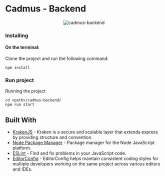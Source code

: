 # Cadmus - Backend


<p align="center">
  <img src="https://i.ytimg.com/vi/61LH6ayPhsw/maxresdefault.jpg" alt="cadmus-backend" align="center" />
</p>

### Installing

#### On the terminal:

Clone the project and run the following command:
```
npm install
```
### Run project

Running the project
```
cd <path>/cadmus-backend/
npm run start
```

## Built With

* [KrakenJS](http://krakenjs.com/) - Kraken is a secure and scalable layer that extends express by providing structure and convention.
* [Node Package Manager](https://www.npmjs.com/) - Package manager for the Node JavaScript platform.
* [ESLint](https://eslint.org/) - Find and fix problems in your JavaScript code.
* [EditorConfig](https://editorconfig.org/) - EditorConfig helps maintain consistent coding styles for multiple developers working on the same project across various editors and IDEs.

